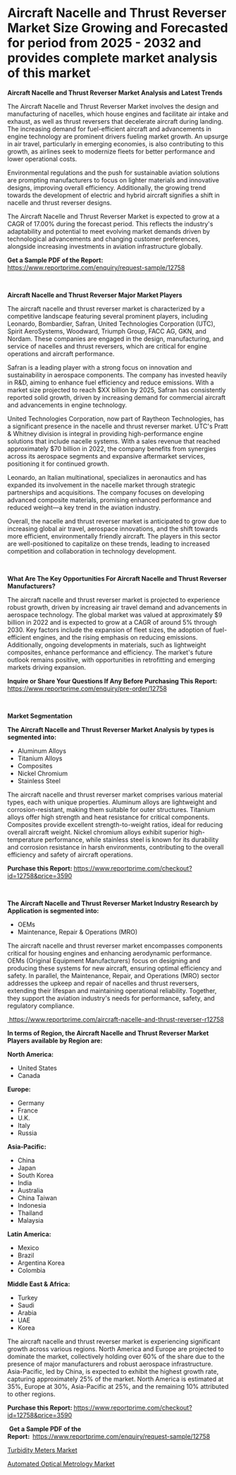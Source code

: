 <p><h1>Aircraft Nacelle and Thrust Reverser Market Size Growing and Forecasted for period from 2025 - 2032 and provides complete market analysis of this market</h1></p><p><strong>Aircraft Nacelle and Thrust Reverser Market Analysis and Latest Trends</strong></p>
<p><p>The Aircraft Nacelle and Thrust Reverser Market involves the design and manufacturing of nacelles, which house engines and facilitate air intake and exhaust, as well as thrust reversers that decelerate aircraft during landing. The increasing demand for fuel-efficient aircraft and advancements in engine technology are prominent drivers fueling market growth. An upsurge in air travel, particularly in emerging economies, is also contributing to this growth, as airlines seek to modernize fleets for better performance and lower operational costs.</p><p>Environmental regulations and the push for sustainable aviation solutions are prompting manufacturers to focus on lighter materials and innovative designs, improving overall efficiency. Additionally, the growing trend towards the development of electric and hybrid aircraft signifies a shift in nacelle and thrust reverser designs.</p><p>The Aircraft Nacelle and Thrust Reverser Market is expected to grow at a CAGR of 17.00% during the forecast period. This reflects the industry's adaptability and potential to meet evolving market demands driven by technological advancements and changing customer preferences, alongside increasing investments in aviation infrastructure globally.</p></p>
<p><strong>Get a Sample PDF of the Report:&nbsp;</strong> <a href="https://www.reportprime.com/enquiry/request-sample/12758?utm_campaign=2218&utm_medium=2&utm_source=Github&utm_content=ia&utm_term=19032025&utm_id=aircraft-nacelle-and-thrust-reverser">https://www.reportprime.com/enquiry/request-sample/12758</a></p>
<p>&nbsp;</p>
<p><strong>Aircraft Nacelle and Thrust Reverser Major Market Players</strong></p>
<p><p>The aircraft nacelle and thrust reverser market is characterized by a competitive landscape featuring several prominent players, including Leonardo, Bombardier, Safran, United Technologies Corporation (UTC), Spirit AeroSystems, Woodward, Triumph Group, FACC AG, GKN, and Nordam. These companies are engaged in the design, manufacturing, and service of nacelles and thrust reversers, which are critical for engine operations and aircraft performance.</p><p>Safran is a leading player with a strong focus on innovation and sustainability in aerospace components. The company has invested heavily in R&D, aiming to enhance fuel efficiency and reduce emissions. With a market size projected to reach $XX billion by 2025, Safran has consistently reported solid growth, driven by increasing demand for commercial aircraft and advancements in engine technology.</p><p>United Technologies Corporation, now part of Raytheon Technologies, has a significant presence in the nacelle and thrust reverser market. UTC's Pratt & Whitney division is integral in providing high-performance engine solutions that include nacelle systems. With a sales revenue that reached approximately $70 billion in 2022, the company benefits from synergies across its aerospace segments and expansive aftermarket services, positioning it for continued growth.</p><p>Leonardo, an Italian multinational, specializes in aeronautics and has expanded its involvement in the nacelle market through strategic partnerships and acquisitions. The company focuses on developing advanced composite materials, promising enhanced performance and reduced weight—a key trend in the aviation industry.</p><p>Overall, the nacelle and thrust reverser market is anticipated to grow due to increasing global air travel, aerospace innovations, and the shift towards more efficient, environmentally friendly aircraft. The players in this sector are well-positioned to capitalize on these trends, leading to increased competition and collaboration in technology development.</p></p>
<p>&nbsp;</p>
<p><strong>What Are The Key Opportunities For Aircraft Nacelle and Thrust Reverser Manufacturers?</strong></p>
<p><p>The aircraft nacelle and thrust reverser market is projected to experience robust growth, driven by increasing air travel demand and advancements in aerospace technology. The global market was valued at approximately $9 billion in 2022 and is expected to grow at a CAGR of around 5% through 2030. Key factors include the expansion of fleet sizes, the adoption of fuel-efficient engines, and the rising emphasis on reducing emissions. Additionally, ongoing developments in materials, such as lightweight composites, enhance performance and efficiency. The market's future outlook remains positive, with opportunities in retrofitting and emerging markets driving expansion.</p></p>
<p><strong>Inquire or Share Your Questions If Any Before Purchasing This Report:</strong> <a href="https://www.reportprime.com/enquiry/pre-order/12758?utm_campaign=2218&utm_medium=2&utm_source=Github&utm_content=ia&utm_term=19032025&utm_id=aircraft-nacelle-and-thrust-reverser">https://www.reportprime.com/enquiry/pre-order/12758</a></p>
<p>&nbsp;</p>
<p><strong>Market Segmentation</strong></p>
<p><strong>The Aircraft Nacelle and Thrust Reverser Market Analysis by types is segmented into:</strong></p>
<p><ul><li>Aluminum Alloys</li><li>Titanium Alloys</li><li>Composites</li><li>Nickel Chromium</li><li>Stainless Steel</li></ul></p>
<p><p>The aircraft nacelle and thrust reverser market comprises various material types, each with unique properties. Aluminum alloys are lightweight and corrosion-resistant, making them suitable for outer structures. Titanium alloys offer high strength and heat resistance for critical components. Composites provide excellent strength-to-weight ratios, ideal for reducing overall aircraft weight. Nickel chromium alloys exhibit superior high-temperature performance, while stainless steel is known for its durability and corrosion resistance in harsh environments, contributing to the overall efficiency and safety of aircraft operations.</p></p>
<p><strong>Purchase this Report:&nbsp;</strong><a href="https://www.reportprime.com/checkout?id=12758&price=3590&utm_campaign=2218&utm_medium=2&utm_source=Github&utm_content=ia&utm_term=19032025&utm_id=aircraft-nacelle-and-thrust-reverser">https://www.reportprime.com/checkout?id=12758&price=3590</a></p>
<p>&nbsp;</p>
<p><strong>The Aircraft Nacelle and Thrust Reverser Market Industry Research by Application is segmented into:</strong></p>
<p><ul><li>OEMs</li><li>Maintenance, Repair & Operations (MRO)</li></ul></p>
<p><p>The aircraft nacelle and thrust reverser market encompasses components critical for housing engines and enhancing aerodynamic performance. OEMs (Original Equipment Manufacturers) focus on designing and producing these systems for new aircraft, ensuring optimal efficiency and safety. In parallel, the Maintenance, Repair, and Operations (MRO) sector addresses the upkeep and repair of nacelles and thrust reversers, extending their lifespan and maintaining operational reliability. Together, they support the aviation industry's needs for performance, safety, and regulatory compliance.</p></p>
<p><a href="https://www.reportprime.com/aircraft-nacelle-and-thrust-reverser-r12758?utm_campaign=2218&utm_medium=2&utm_source=Github&utm_content=ia&utm_term=19032025&utm_id=aircraft-nacelle-and-thrust-reverser">&nbsp;https://www.reportprime.com/aircraft-nacelle-and-thrust-reverser-r12758</a></p>
<p><strong>In terms of Region, the Aircraft Nacelle and Thrust Reverser Market Players available by Region are:</strong></p>
<p>
    <p> <strong> North America: </strong>
        <ul>
            <li>United States</li>
            <li>Canada</li>
        </ul>
        </p> 
    <p> <strong> Europe: </strong>
        <ul>
            <li>Germany</li>
            <li>France</li>
            <li>U.K.</li>
            <li>Italy</li>
            <li>Russia</li>
        </ul>
        </p> 
    <p> <strong> Asia-Pacific: </strong>
        <ul>
            <li>China</li>
            <li>Japan</li>
            <li>South Korea</li>
            <li>India</li>
            <li>Australia</li>
            <li>China Taiwan</li>
            <li>Indonesia</li>
            <li>Thailand</li>
            <li>Malaysia</li>
        </ul>
        </p> 
    <p> <strong> Latin America: </strong>
        <ul>
            <li>Mexico</li>
            <li>Brazil</li>
            <li>Argentina Korea</li>
            <li>Colombia</li>
        </ul>
        </p> 
    <p> <strong> Middle East & Africa: </strong>
        <ul>
            <li>Turkey</li>
            <li>Saudi</li>
            <li>Arabia</li>
            <li>UAE</li>
            <li>Korea</li>
        </ul>
    </p>
    </p>
<p><p>The aircraft nacelle and thrust reverser market is experiencing significant growth across various regions. North America and Europe are projected to dominate the market, collectively holding over 60% of the share due to the presence of major manufacturers and robust aerospace infrastructure. Asia-Pacific, led by China, is expected to exhibit the highest growth rate, capturing approximately 25% of the market. North America is estimated at 35%, Europe at 30%, Asia-Pacific at 25%, and the remaining 10% attributed to other regions.</p></p>
<p><strong>Purchase this Report: </strong><a href="https://www.reportprime.com/checkout?id=12758&price=3590&utm_campaign=2218&utm_medium=2&utm_source=Github&utm_content=ia&utm_term=19032025&utm_id=aircraft-nacelle-and-thrust-reverser">https://www.reportprime.com/checkout?id=12758&price=3590</a></p>
<p>&nbsp;<strong>Get a Sample PDF of the Report:&nbsp;&nbsp;</strong><a href="https://www.reportprime.com/enquiry/request-sample/12758?utm_campaign=2218&utm_medium=2&utm_source=Github&utm_content=ia&utm_term=19032025&utm_id=aircraft-nacelle-and-thrust-reverser">https://www.reportprime.com/enquiry/request-sample/12758</a></p>
<p><strong></strong></p>
<p><p><a href="https://github.com/fettycahow90/Market-Research-Report-List-1/blob/main/turbidity-meters-market.md?utm_campaign=2218&utm_medium=2&utm_source=Github&utm_content=ia&utm_term=19032025&utm_id=aircraft-nacelle-and-thrust-reverser">Turbidity Meters Market</a></p><p><a href="https://github.com/zahrigayda1h/Market-Research-Report-List-1/blob/main/automated-optical-metrology-market.md?utm_campaign=2218&utm_medium=2&utm_source=Github&utm_content=ia&utm_term=19032025&utm_id=aircraft-nacelle-and-thrust-reverser">Automated Optical Metrology Market</a></p></p>